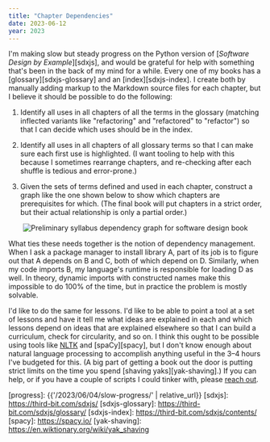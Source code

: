 ```yaml
---
title: "Chapter Dependencies"
date: 2023-06-12
year: 2023
---
```


I'm making slow but steady progress
on the Python version of [*Software Design by Example*][sdxjs],
and would be grateful for help with something
that's been in the back of my mind for a while.
Every one of my books has a [glossary][sdxjs-glossary] and an [index][sdxjs-index].
I create both by manually adding markup to the Markdown source files for each chapter,
but I believe it should be possible to do the following:

1.  Identify all uses in all chapters of all the terms in the glossary
    (matching inflected variants like "refactoring" and "refactored" to "refactor")
    so that I can decide which uses should be in the index.

2.  Identify all uses in all chapters of all glossary terms
    so that I can make sure each first use is highlighted.
    (I want tooling to help with this because I sometimes rearrange chapters,
    and re-checking after each shuffle is tedious and error-prone.)

3.  Given the sets of terms defined and used in each chapter,
    construct a graph like the one shown below
    to show which chapters are prerequisites for which.
    (The final book will put chapters in a strict order,
    but their actual relationship is only a partial order.)

<div align="center">
<img src="{{'/files/2023/sd4ds-preliminary-syllabus.svg' | relative_url}}" alt="Preliminary syllabus dependency graph for software design book">
</div>

What ties these needs together is the notion of dependency management.
When I ask a package manager to install library A,
part of its job is to figure out that A depends on B and C,
both of which depend on D.
Similarly,
when my code imports B,
my language's runtime is responsible for loading D as well.
In theory,
dynamic imports with constructed names make this impossible to do 100% of the time,
but in practice the problem is mostly solvable.

I'd like to do the same for lessons.
I'd like to be able to point a tool at a set of lessons and have it tell me
what ideas are explained in each
and which lessons depend on ideas that are explained elsewhere
so that I can build a curriculum,
check for circularity,
and so on.
I think this ought to be possible using tools like [NLTK][nltk] and [spaCy][spacy],
but I don't know enough about natural language processing
to accomplish anything useful in the 3–4 hours I've budgeted for this.
(A big part of getting a book out the door is putting strict limits on
the time you spend [shaving yaks][yak-shaving].)
If you can help,
or if you have a couple of scripts I could tinker with,
please [reach out](mailto:{{site.author.email}}).

[nltk]: https://www.nltk.org/
[progress]: {{'/2023/06/04/slow-progress/' | relative_url}}
[sdxjs]: https://third-bit.com/sdxjs/
[sdxjs-glossary]: https://third-bit.com/sdxjs/glossary/
[sdxjs-index]: https://third-bit.com/sdxjs/contents/
[spacy]: https://spacy.io/
[yak-shaving]: https://en.wiktionary.org/wiki/yak_shaving
